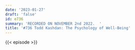 ```yaml
---
date: '2023-01-27'
draft: 'false'
id: e736
summary: 'RECORDED ON NOVEMBER 2nd 2022.  '
title: '#736 Todd Kashdan: The Psychology of Well-Being'
---
```

{{< episode >}}
